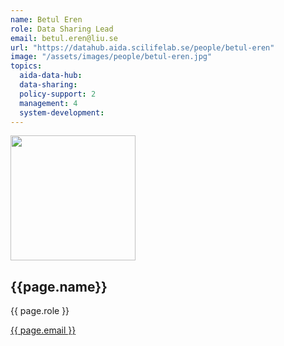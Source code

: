 ```yaml
---
name: Betul Eren
role: Data Sharing Lead
email: betul.eren@liu.se
url: "https://datahub.aida.scilifelab.se/people/betul-eren"
image: "/assets/images/people/betul-eren.jpg"
topics:
  aida-data-hub:
  data-sharing:
  policy-support: 2
  management: 4
  system-development:
---
```

<div class="personContainer">
  <div class="personSub">
  <img  src="{{ page.image }}" alt="" style="width: 200px; cursor: pointer;">
</div>
<div class="personSub">
  <h2>{{page.name}}</h2>
  <p>{{ page.role }}</p>
  <p><a href="{{ page.mailto }}">{{ page.email }}</a></p>
  </div>
</div>
